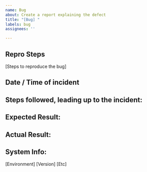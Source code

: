 ```yaml
---
name: Bug
about: Create a report explaining the defect
title: "[Bug] "
labels: bug
assignees: ''

---
```


## Repro Steps
[Steps to reproduce the bug]

## Date / Time of incident

## Steps followed, leading up to the incident:

## Expected Result:

## Actual Result:

## System Info:
[Environment]
[Version]
[Etc]
